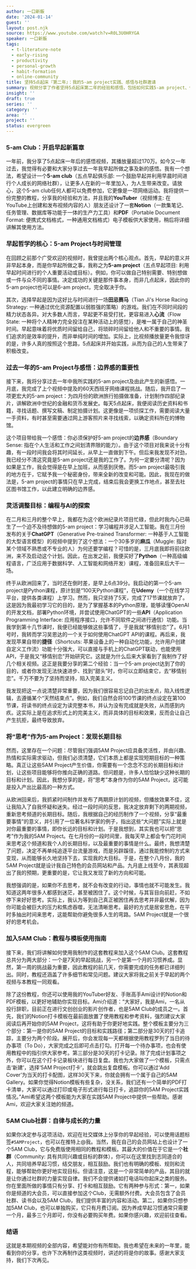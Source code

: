 ```yaml
---
author: 一口新飯
date: '2024-01-14'
guest: ''
layout: post.njk
source: https://www.youtube.com/watch?v=R0L3U0HRYGA
speaker: 一口新飯
tags:
  - t-literature-note
  - early-rising
  - productivity
  - personal-growth
  - habit-formation
  - online-community
title: 坚持5点起床『第二年』：我的5-am project实践、感悟与社群邀请
summary: 视频分享了作者坚持5点起床第二年的经验和感悟，包括如何实践5-am project、保护边界感、灵活调整目标以及将思考作为项目。同时，推出了免费的5-am club教程和模板，并介绍了会员社群。
insight: ''
draft: true
series: ''
category: ''
area: ''
project: ''
status: evergreen
---
```

### 5-am Club：开启早起新篇章

一年前，我分享了5点起床一年后的感悟视频，其播放量超过170万。如今又一年过去，我觉得有必要和大家分享过去一年我早起所做之事及新的感悟。我有一个想法，希望设计一个**5-am club**（五点早起俱乐部: 一个鼓励早起并利用早晨时间进行个人成长的网络社群），让更多人在新的一年里加入，为人生带来改变。请放心，这个5-am club任何人都可以免费参加，它更像是一项网络运动。我将提供一份完整的教程，分享我的经验和方法，并且我的**YouTuber**（视频博主: 在YouTube上创建和发布视频内容的人）朋友还设计了一套**Notion**（一款集笔记、任务管理、数据库等功能于一体的生产力工具）和**PDF**（Portable Document Format: 便携式文档格式，一种通用文档格式）电子模板供大家使用，稍后将详细讲解其使用方法。

### 早起哲学的核心：5-am Project与时间管理

在回顾之前那个广受欢迎的视频时，我曾提出两个核心观点。首先，早起的意义并非早起本身，而是你早起所做之事，我称之为**5-am project**（五点早起项目: 利用早起时间进行的个人重要活动或目标）。例如，你可以做自己特别需要、特别想做或一件与众不同的事情。决定成功的关键是那件事本身，而非几点起床，因此你的5-am project也可以是6-am project，完全取决于你。

其次，选择早起是因为这好比与时间进行一场**田忌赛马**（Tian Ji's Horse Racing Strategy: 一种通过优化资源配置以弱胜强的策略）的游戏。我们在不同时间段的精力状态各异。对大多数人而言，早起更不易受打扰，更容易进入**心流**（Flow State: 一种将个人精神力完全投注在某种活动上的感觉），是唯一属于自己的神圣时间。早起意味着将优质时间留给自己，将琐碎时间留给他人和不重要的事情。我们追求的是效率的提升，而非单纯时间的增加。实际上，比视频播放量更令我惊讶的是，许多人真的按照这个思路，5点起床并开始实践，从而为自己的人生带来了积极改变。

### 过去一年的5-am Project与感悟：边界感的重要性

接下来，我将分享过去一年中我所实践的5-am project及由此产生的新感悟。一月底，我完成了上个视频中提及的60天西班牙网络课程挑战。随后，我开启了一项更宏大的5-am project：为四月份的欧洲旅行拍摄做准备，计划制作四部纪录片，讲解欧洲中世纪的金融和货币发展史。每天5点起床，我便阅读历史资料和书籍，寻找话题、撰写文稿、制定拍摄计划。这更像是一项侦探工作，需要阅读大量一手资料，有时甚至需要通过网上游客照片来寻找线索，以确定资料所在的博物馆。

这个项目带给我一个感悟：你必须保护好5-am project的**边界感**（Boundary Sense: 指在个人生活和工作之间划清界限的能力）。由于这个项目对我来说十分有趣，有一段时间我会将其时间延长，从早上一直做到下午。但后来我发现不对劲，我已经分不清这究竟是5-am project还是我的工作了。为何一定要分清呢？因为如果是工作，我会觉得是在早上加班，从而感到厌倦。而5-am project最吸引我的地方在于，它赋予我一个秘密身份，带来全新的改变和可能。因此，我现在的做法是，5-am project的事情只在早上完成，结束后我会更换工作地点，甚至去社区图书馆工作，以此建立明确的边界感。

### 灵活调整目标：编程与AI的探索

在二月和三月的整个早上，我都在为这个欧洲纪录片项目忙碌，但此时我内心已萌生了一个迫不及待想做的5-am project：学习编程并涉足人工智能。我在三月份发布的关于**ChatGPT**（Generative Pre-trained Transformer: 一种基于人工智能的大型语言模型）的视频中提到了这个想法：一个30多岁的**麻瓜**（Muggle: 指对某个领域不熟悉或不专业的人）为何还要学编程？可惜的是，三月底我即将前往欧洲，来不及启动这个计划。因此，在出发之前，我便买好了**Python**（一种高级编程语言，广泛应用于数据科学、人工智能和网络开发）课程，准备回来后大干一场。

终于从欧洲回来了，当时还在倒时差，是早上6点39分。我启动的第一个5-am project是Python课程，原计划是“100天Python课程”，在**Udemy**（一个在线学习平台，提供各类课程）上学习。然而，我只坚持了5天，完成了17节课就放弃了。这是因为我最初学习它的目的，是为了掌握基本的Python原理，能够读懂OpenAI的开发文档，部署Python环境，并尝试使用ChatGPT的一些**API**（Application Programming Interface: 应用程序接口，允许不同软件之间进行通信）功能。当我学到第十几节课时，我便已经能够做这些事情了，于是我就“移情别恋”了。6月1号时，我转而学习吴恩达的一个关于如何使用ChatGPT API的课程。再后来，我发现苹果自带的**捷径**（Shortcuts: 苹果设备上的一种自动化功能，允许用户创建自定义工作流）功能十分强大，可以直接与手机上的ChatGPT联动，也能使用API，于是我又“移情别恋”开始研究它。这就是为什么后来大家看到了我制作了好几个相关视频。这正是我要分享的第二个经验：当一个5-am project达到了你的目的，或者你发现无法快速进步、找到“甜头”时，你可以立即结束它，去“移情别恋”。千万不要为了坚持而坚持，陷入完美主义。

我发现把这一点说清楚非常重要，因为我们很容易忘记自己的出发点，陷入线性逻辑，去遵循某个“天然结束点”。例如，我们自然会将100节课的终点设定在第100节课，将读书的终点设定为读完整本书，并认为没有完成就是失败，从而感到内疚。这实际上是在追求形式上的完美主义，而非具体的目标和效果，反而会让自己产生抗拒，最终导致放弃。

### 将“思考”作为5-am Project：发现长期目标

然而，这里存在一个问题：尽管我们强调5AM Project应具备灵活性，并由兴趣、热情和实际需求驱动，但我们必须清楚，它们本质上都是实现短期目标的一种策略。真正让这些5AM Project产生价值，你需要有一个念念不忘的长期目标和计划，让这些项目能够将你推向正确的道路。但问题是，许多人恰恰缺少这种长期的目标和计划。因此，我想分享的是，将“思考”本身作为你的5AM Project，这可能是投入产出比最高的一种方式。

从欧洲回来后，我抓紧时间制作并发布了两期原计划的视频，但播放效果不佳，这让我陷入了自我怀疑和迷失。经过一段时间的反思，我决定放弃剩下的两期视频，重新思考频道的长期目标。随后，我根据自己的经历制作了一个视频，分享“最重要事情”的意义，并引用了一位著名科学家的例子，指出这些“大问题”实际上就是对你最重要的事情，即你长远的目标和计划。于是我想到，其实我也可以把“思考”作为我的5AM Project。在七月份的一段时间里，我每天早上都会专门花时间来思考这个频道和我个人的长期目标，以及最重要的事情是什么。最终，我想清楚了问题，决定不再单纯追逐平台流量游戏，而是另辟蹊径，通过我能控制的方式来变现，从而能够长久地坚持下去，实现我的大目标。于是，在整个八月份，我的5AM Project就是设计我自己特色的会员网站和产品。九月底上线至今，其表现超出了我的预期，更重要的是，它让我又发现了新的方向和可能。

我想强调的是，如果你不去思考，就不会有改变的行动，事情也就不可能发生。我知道这两年很多人都感到迷茫，甚至被困住了。这个时候，与其盲目向前赶，不如停下来好好思考。实际上，我认为等到自己真正被困住再去思考并非最优解，因为你可能会被巨大的压力和焦虑吞噬，无法清晰思考。最好的方式是居安思危，在平时多抽出时间来思考，这能帮助你避免很多人生的弯路。5AM Project就是一个很好的思考机会。

### 加入5AM Club：教程与模板使用指南

接下来，我们将讲解如何使用我制作的这套教程来加入这个5AM Club。这套教程总共分为两大部分：一个是7天的早起挑战，另一个是第一个月的习惯养成。显然，第一周的挑战最为重要，因此教程的前几天，你需要完成的任务都已详细列出。同时，教程还涵盖了许多细节和常见问题。建议大家将我之前关于早起的两个视频与本教程一同观看。

除了这份教程，你还可以使用我的YouTuber好友、手账高手Ami设计的Notion和PDF模板，以更好地辅助你实现目标。Ami介绍道：“大家好，我是Ami，一名从投行辞职，目前正在进行文创创业的影片创作者，也是5AM Club的成员之一。首先，我们的Notion打卡模板在最前面放置了使用教程和参考资料，强烈建议大家阅读后再开始你的5AM Project，这将有助于你更好地实践。整个模板主要分为三个部分：第一是你的5AM Project的目标和实践路径；第二部分是30天的打卡追踪，主要分为两个阶段。展开后，你会发现每一天都根据使用教程罗列了当日的待办事项（To Do），大家完成之后即可点击打勾。打开每一个待办事项，也会有使用教程中的指引供大家参考。第三部分是30天的打卡记录。除了完成计划事项之外，你可以在这个打卡记录板块进行每日复盘。我也为大家做了一个模板，只需点击‘新建’，选择‘5AM Project打卡’，就会跳出复盘模板。你可以通过‘Add Cover’为当天的打卡配图，这样30天下来，你就会拥有一个属于自己的5AM Gallery。如果你觉得Notion模板有些复杂，没关系，我们还有一个简单的PDF打卡清单，大家可以通过打印或电子形式进行每日打卡，追踪你的5AM Project实践情况。”Ami希望这两个模板能为大家在实践5AM Project中提供一些帮助。感谢Ami，欢迎大家关注她的频道。

### 5AM Club社群：自律与成长的力量

如果你决定参与这项活动，欢迎在社交媒体上分享你的早起经验，可以使用话题标签`#5AMProject`，也可以在推特上@我。当然，我在自己的会员网站上也设计了一个5AM Club，它与免费版使用相同的教程和模板。其最大的价值在于它是一个**社群**（Community: 具有共同兴趣或目标的群体），你可以在这里找到志同道合的人，共同培养早起习惯，结交朋友，相互鼓励。我们也有明确的模板、规则和流程，能够帮助你更好地实现目标。但请注意，这是一个非常简单的产品，其目的就是让你通过社群的力量实现自律。我们不会提供诸如打电话叫你起床之类的服务。你在里面所做的事情只有分享、打卡和相互鼓励。它有两种参与形式：第一，如果你是频道的大会员，可以直接参加这个Club，无需额外付费。大会员包含了会员社群、读书会以及5AM Club，我们提供丰富的内容和活动。第二，如果你只想参加5AM Club，也可以单独购买，它只有月费订阅。因为养成早起习惯通常只需要一个月，最多三个月即可，你没有必要购买年费。如果你感兴趣，欢迎前往查看。

### 结语

这就是本期视频的全部内容，希望能对你有所帮助。我也希望在未来的一年里，能看到你的分享，也许下次再制作这类视频时，讲述的将是你的故事。感谢大家支持，我们下次再见。